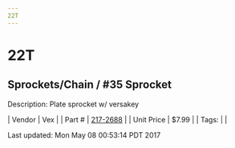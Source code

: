 ```yaml
---
22T
---
```


# 22T
## Sprockets/Chain / #35 Sprocket
Description: 	Plate sprocket w/ versakey 

| Vendor | Vex | 
| Part # | [217-2688](http://www.vexrobotics.com/vexpro/motion/sprockets-and-chain/35-sprockets.html) | 
| Unit Price | $7.99 | 
| Tags: |  | 

Last updated: Mon May 08 00:53:14 PDT 2017
